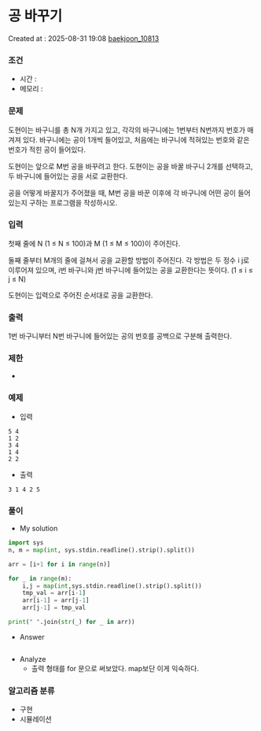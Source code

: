  # 공 바꾸기
Created at : 2025-08-31 19:08
[baekjoon_10813](https://www.acmicpc.net/problem/10813)
### 조건
- 시간 : 
- 메모리 : 
### 문제
도현이는 바구니를 총 N개 가지고 있고, 각각의 바구니에는 1번부터 N번까지 번호가 매겨져 있다. 바구니에는 공이 1개씩 들어있고, 처음에는 바구니에 적혀있는 번호와 같은 번호가 적힌 공이 들어있다.

도현이는 앞으로 M번 공을 바꾸려고 한다. 도현이는 공을 바꿀 바구니 2개를 선택하고, 두 바구니에 들어있는 공을 서로 교환한다.

공을 어떻게 바꿀지가 주어졌을 때, M번 공을 바꾼 이후에 각 바구니에 어떤 공이 들어있는지 구하는 프로그램을 작성하시오.

### 입력
첫째 줄에 N (1 ≤ N ≤ 100)과 M (1 ≤ M ≤ 100)이 주어진다.

둘째 줄부터 M개의 줄에 걸쳐서 공을 교환할 방법이 주어진다. 각 방법은 두 정수 i j로 이루어져 있으며, i번 바구니와 j번 바구니에 들어있는 공을 교환한다는 뜻이다. (1 ≤ i ≤ j ≤ N)

도현이는 입력으로 주어진 순서대로 공을 교환한다.

### 출력
1번 바구니부터 N번 바구니에 들어있는 공의 번호를 공백으로 구분해 출력한다.

### 제한
- 
### 예제
- 입력
```
5 4
1 2
3 4
1 4
2 2
```
- 출력
```
3 1 4 2 5
``` 

### 풀이
- My solution
```python
import sys
n, m = map(int, sys.stdin.readline().strip().split())

arr = [i+1 for i in range(n)]

for _ in range(m):
    i,j = map(int,sys.stdin.readline().strip().split())
    tmp_val = arr[i-1]
    arr[i-1] = arr[j-1]
    arr[j-1] = tmp_val

print(" ".join(str(_) for _ in arr))
```

- Answer
```python

```

- Analyze
	- 출력 형태를 for 문으로 써보았다. map보단 이게 익숙하다.
### 알고리즘 분류
- 구현
- 시뮬레이션
